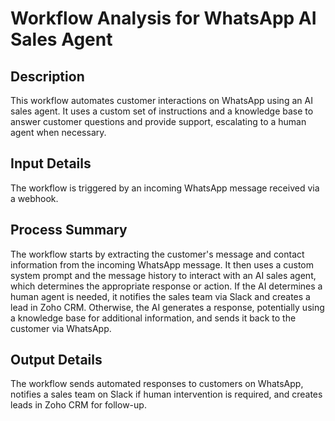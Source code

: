 # Workflow Analysis for WhatsApp AI Sales Agent

## Description
This workflow automates customer interactions on WhatsApp using an AI sales agent. It uses a custom set of instructions and a knowledge base to answer customer questions and provide support, escalating to a human agent when necessary.

## Input Details
The workflow is triggered by an incoming WhatsApp message received via a webhook.

## Process Summary
The workflow starts by extracting the customer's message and contact information from the incoming WhatsApp message. It then uses a custom system prompt and the message history to interact with an AI sales agent, which determines the appropriate response or action. If the AI determines a human agent is needed, it notifies the sales team via Slack and creates a lead in Zoho CRM. Otherwise, the AI generates a response, potentially using a knowledge base for additional information, and sends it back to the customer via WhatsApp.

## Output Details
The workflow sends automated responses to customers on WhatsApp, notifies a sales team on Slack if human intervention is required, and creates leads in Zoho CRM for follow-up.
